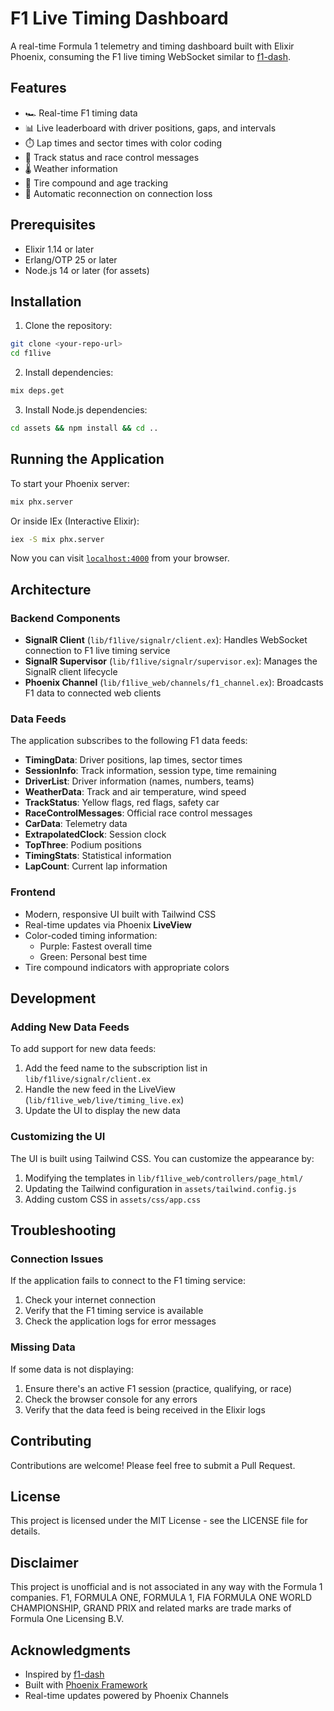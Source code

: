 # F1 Live Timing Dashboard

A real-time Formula 1 telemetry and timing dashboard built with Elixir Phoenix, consuming the F1 live timing WebSocket similar to [f1-dash](https://github.com/slowlydev/f1-dash).

## Features

- 🏎️ Real-time F1 timing data
- 📊 Live leaderboard with driver positions, gaps, and intervals
- ⏱️ Lap times and sector times with color coding
- 🏁 Track status and race control messages
- 🌡️ Weather information
- 🛞 Tire compound and age tracking
- 🔄 Automatic reconnection on connection loss

## Prerequisites

- Elixir 1.14 or later
- Erlang/OTP 25 or later
- Node.js 14 or later (for assets)

## Installation

1. Clone the repository:
```bash
git clone <your-repo-url>
cd f1live
```

2. Install dependencies:
```bash
mix deps.get
```

3. Install Node.js dependencies:
```bash
cd assets && npm install && cd ..
```

## Running the Application

To start your Phoenix server:

```bash
mix phx.server
```

Or inside IEx (Interactive Elixir):

```bash
iex -S mix phx.server
```

Now you can visit [`localhost:4000`](http://localhost:4000) from your browser.

## Architecture

### Backend Components

- **SignalR Client** (`lib/f1live/signalr/client.ex`): Handles WebSocket connection to F1 live timing service
- **SignalR Supervisor** (`lib/f1live/signalr/supervisor.ex`): Manages the SignalR client lifecycle
- **Phoenix Channel** (`lib/f1live_web/channels/f1_channel.ex`): Broadcasts F1 data to connected web clients

### Data Feeds

The application subscribes to the following F1 data feeds:

- **TimingData**: Driver positions, lap times, sector times
- **SessionInfo**: Track information, session type, time remaining
- **DriverList**: Driver information (names, numbers, teams)
- **WeatherData**: Track and air temperature, wind speed
- **TrackStatus**: Yellow flags, red flags, safety car
- **RaceControlMessages**: Official race control messages
- **CarData**: Telemetry data
- **ExtrapolatedClock**: Session clock
- **TopThree**: Podium positions
- **TimingStats**: Statistical information
- **LapCount**: Current lap information

### Frontend

- Modern, responsive UI built with Tailwind CSS
- Real-time updates via Phoenix **LiveView**
- Color-coded timing information:
  - Purple: Fastest overall time
  - Green: Personal best time
- Tire compound indicators with appropriate colors

## Development

### Adding New Data Feeds

To add support for new data feeds:

1. Add the feed name to the subscription list in `lib/f1live/signalr/client.ex`
2. Handle the new feed in the LiveView (`lib/f1live_web/live/timing_live.ex`)
3. Update the UI to display the new data

### Customizing the UI

The UI is built using Tailwind CSS. You can customize the appearance by:

1. Modifying the templates in `lib/f1live_web/controllers/page_html/`
2. Updating the Tailwind configuration in `assets/tailwind.config.js`
3. Adding custom CSS in `assets/css/app.css`

## Troubleshooting

### Connection Issues

If the application fails to connect to the F1 timing service:

1. Check your internet connection
2. Verify that the F1 timing service is available
3. Check the application logs for error messages

### Missing Data

If some data is not displaying:

1. Ensure there's an active F1 session (practice, qualifying, or race)
2. Check the browser console for any errors
3. Verify that the data feed is being received in the Elixir logs

## Contributing

Contributions are welcome! Please feel free to submit a Pull Request.

## License

This project is licensed under the MIT License - see the LICENSE file for details.

## Disclaimer

This project is unofficial and is not associated in any way with the Formula 1 companies. F1, FORMULA ONE, FORMULA 1, FIA FORMULA ONE WORLD CHAMPIONSHIP, GRAND PRIX and related marks are trade marks of Formula One Licensing B.V.

## Acknowledgments

- Inspired by [f1-dash](https://github.com/slowlydev/f1-dash)
- Built with [Phoenix Framework](https://www.phoenixframework.org/)
- Real-time updates powered by Phoenix Channels
